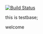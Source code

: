 [![Build Status](https://travis-ci.org/volunteercomputing/test.svg)](https://travis-ci.org/volunteercomputing/test)

this is testbase;

welcome